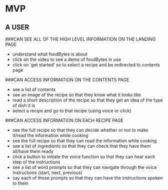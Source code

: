 MVP
===

A USER
------

###CAN SEE ALL OF THE HIGH LEVEL INFORMATION ON THE LANDING PAGE
* understand what foodBytes is about
* click on the video to see a demo of foodBytes in use
* click on 'get started' so to select a recipe and be redirected to contents page

###CAN ACCESS INFORMATION ON THE CONTENTS PAGE
* see a list of contents
* see an image of the recipe so that they know what it looks like
* read a short description of the recipe so that they get an idea of the type of dish it is
* select a recipe and go to that recipe (using voice or click)

###CAN ACCESS INFORMATION ON EACH RECIPE PAGE
* see the full recipe so that they can decide whether or not to make it/read the information while cooking
* see the full recipe so that they can read the information while cooking
* see a list of ingredients so that they can check that they have them all/have them ready
* click a button to initiate the voice function so that they can hear each step of the instructions
* see a list of word prompts so that they can navigate through the voice instructions (start, next, previous)
* say each of those prompts so that they can have the instructions spoken to them



